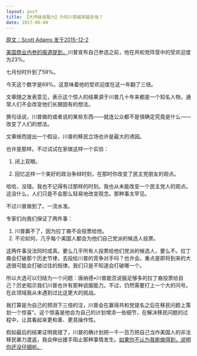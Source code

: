 ```yaml
---
layout: post
title: 【大师级说服力】为何川普越来越走俏？
date: 2017-06-08
---
```


 [原文：Scott Adams    发于2015-12-2][1]

[美国商业内参的报道提到，][2]川普宣布自己参选之前，他在共和党阵营中的受欢迎度为23%。

七月份时升到了59%。

今天这个数字是69%。这意味着他的受欢迎度在这一年翻了三倍。

文章随之发表意见，表示这个惊人的结果源于川普几十年来都是一个知名人物，通常人们不会改变他们长期固有的想法。

换句话说，川普做的或者说的某些东西——就连公众都不是很确定究竟是什么——改变了人们的想法。

文章继而提出一个假设，川普的移民立场也许是最大的诱因。

也许是那样。不过试试在家做这样一个实验：

1.	闭上双眼。

2.	回忆这样一个美好的政治争辩时刻，在那时你改变了民主党朋友的观点。

哈哈，没错。我也不记得有过那样的时刻。我也从未能改变一个民主党人的观点。这没什么，人们只是不会那么轻易地改变观念。那种事太罕见。

不过川普做到了。一流水准。

专家们向我们保证了两件事：

1.	川普赢不了，因为拉丁裔不会投票给他。
2.	不论如何，几乎每个美国人都会为他们自己党派的候选人投票。

这两件事没法同时成真。要么几乎所有人投票给他们党派的候选人，要么不。拉丁裔会打破那个历史节律，去投给川普的竞争对手吗？也许会。重点是即将到来的大选很可能会打破过往的规律。我们只是不知道会打破哪一个。

所以大选可以归结为一个问题：唐纳德•川普能否说服足够多的拉丁裔投票给自己？历史昭示我们川普也许有那种说服能力。不过，仍然需要打上一个大的问号。在此领域我从未遇到过比这更大的挑战。

我打算是为自己的预测下三倍的注，川普会在赢得共和党提名之后在移民问题上策划一个惊喜”。这个惊喜是他会为自己的计划增添一些细节，在解决移民问题的过程中，让其看起来更和善、更具操作性。

假如最后的结果证明我错了，川普的确计划把一千一百万把自己当作美国人的非法移民暴力遣返，我会伸出援手阻止那种事情发生。[如果你不认为我能做得到，说明你还没仔细听。][3]


[1]: http://blog.dilbert.com/post/134397416141/trumps-favorability-part-of-my-trump

[2]: http://www.businessinsider.com/one-statistic-helps-explain-donald-trumps-support-2015-12
 
[3]: http://blog.dilbert.com/post/128474925371/how-to-spot-a-wizard











